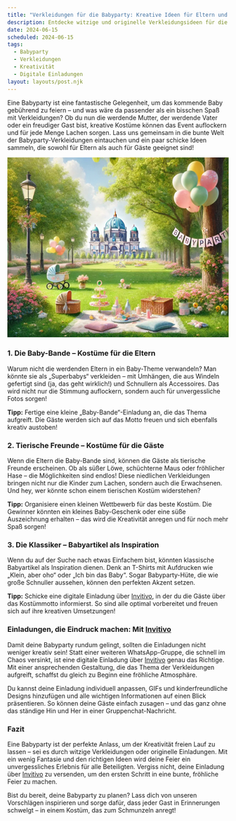 ```yaml
---
title: "Verkleidungen für die Babyparty: Kreative Ideen für Eltern und Gäste"
description: Entdecke witzige und originelle Verkleidungsideen für die Babyparty, die für Lacher sorgen und das Event unvergesslich machen, inklusive Tipps für digitale Einladungen, die den perfekten Rahmen schaffen.
date: 2024-06-15
scheduled: 2024-06-15
tags:
  - Babyparty
  - Verkleidungen
  - Kreativität
  - Digitale Einladungen
layout: layouts/post.njk
---
```


Eine Babyparty ist eine fantastische Gelegenheit, um das kommende Baby gebührend zu feiern – und was wäre da passender als ein bisschen Spaß mit Verkleidungen? Ob du nun die werdende Mutter, der werdende Vater oder ein freudiger Gast bist, kreative Kostüme können das Event auflockern und für jede Menge Lachen sorgen. Lass uns gemeinsam in die bunte Welt der Babyparty-Verkleidungen eintauchen und ein paar schicke Ideen sammeln, die sowohl für Eltern als auch für Gäste geeignet sind!

![Babyparty Verkleidungen](/img/picnic-park.webp)

### 1. **Die Baby-Bande – Kostüme für die Eltern**

Warum nicht die werdenden Eltern in ein Baby-Theme verwandeln? Man könnte sie als „Superbabys“ verkleiden – mit Umhängen, die aus Windeln gefertigt sind (ja, das geht wirklich!) und Schnullern als Accessoires. Das wird nicht nur die Stimmung auflockern, sondern auch für unvergessliche Fotos sorgen!

**Tipp:** Fertige eine kleine „Baby-Bande“-Einladung an, die das Thema aufgreift. Die Gäste werden sich auf das Motto freuen und sich ebenfalls kreativ austoben!

### 2. **Tierische Freunde – Kostüme für die Gäste**

Wenn die Eltern die Baby-Bande sind, können die Gäste als tierische Freunde erscheinen. Ob als süßer Löwe, schüchterne Maus oder fröhlicher Hase – die Möglichkeiten sind endlos! Diese niedlichen Verkleidungen bringen nicht nur die Kinder zum Lachen, sondern auch die Erwachsenen. Und hey, wer könnte schon einem tierischen Kostüm widerstehen?

**Tipp:** Organisiere einen kleinen Wettbewerb für das beste Kostüm. Die Gewinner könnten ein kleines Baby-Geschenk oder eine süße Auszeichnung erhalten – das wird die Kreativität anregen und für noch mehr Spaß sorgen!

### 3. **Die Klassiker – Babyartikel als Inspiration**

Wenn du auf der Suche nach etwas Einfachem bist, könnten klassische Babyartikel als Inspiration dienen. Denk an T-Shirts mit Aufdrucken wie „Klein, aber oho“ oder „Ich bin das Baby“. Sogar Babyparty-Hüte, die wie große Schnuller aussehen, können den perfekten Akzent setzen.

**Tipp:** Schicke eine digitale Einladung über [Invitivo](https://invitivo.com/), in der du die Gäste über das Kostümmotto informierst. So sind alle optimal vorbereitet und freuen sich auf ihre kreativen Umsetzungen!

### **Einladungen, die Eindruck machen: Mit [Invitivo](https://invitivo.com/create)**

Damit deine Babyparty rundum gelingt, sollten die Einladungen nicht weniger kreativ sein! Statt einer weiteren WhatsApp-Gruppe, die schnell im Chaos versinkt, ist eine digitale Einladung über [Invitivo](https://invitivo.com/) genau das Richtige. Mit einer ansprechenden Gestaltung, die das Thema der Verkleidungen aufgreift, schaffst du gleich zu Beginn eine fröhliche Atmosphäre.

Du kannst deine Einladung individuell anpassen, GIFs und kinderfreundliche Designs hinzufügen und alle wichtigen Informationen auf einen Blick präsentieren. So können deine Gäste einfach zusagen – und das ganz ohne das ständige Hin und Her in einer Gruppenchat-Nachricht.

### **Fazit**

Eine Babyparty ist der perfekte Anlass, um der Kreativität freien Lauf zu lassen – sei es durch witzige Verkleidungen oder originelle Einladungen. Mit ein wenig Fantasie und den richtigen Ideen wird deine Feier ein unvergessliches Erlebnis für alle Beteiligten. Vergiss nicht, deine Einladung über [Invitivo](https://invitivo.com/) zu versenden, um den ersten Schritt in eine bunte, fröhliche Feier zu machen.

Bist du bereit, deine Babyparty zu planen? Lass dich von unseren Vorschlägen inspirieren und sorge dafür, dass jeder Gast in Erinnerungen schwelgt – in einem Kostüm, das zum Schmunzeln anregt!
